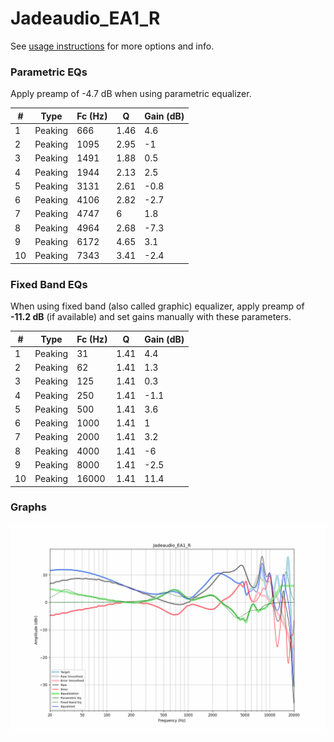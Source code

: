 # Jadeaudio_EA1_R
See [usage instructions](https://github.com/jaakkopasanen/AutoEq#usage) for more options and info.

### Parametric EQs
Apply preamp of -4.7 dB when using parametric equalizer.

|   # | Type    |   Fc (Hz) |    Q |   Gain (dB) |
|-----|---------|-----------|------|-------------|
|   1 | Peaking |       666 | 1.46 |         4.6 |
|   2 | Peaking |      1095 | 2.95 |        -1   |
|   3 | Peaking |      1491 | 1.88 |         0.5 |
|   4 | Peaking |      1944 | 2.13 |         2.5 |
|   5 | Peaking |      3131 | 2.61 |        -0.8 |
|   6 | Peaking |      4106 | 2.82 |        -2.7 |
|   7 | Peaking |      4747 | 6    |         1.8 |
|   8 | Peaking |      4964 | 2.68 |        -7.3 |
|   9 | Peaking |      6172 | 4.65 |         3.1 |
|  10 | Peaking |      7343 | 3.41 |        -2.4 |

### Fixed Band EQs
When using fixed band (also called graphic) equalizer, apply preamp of **-11.2 dB** (if available) and set gains manually with these parameters.

|   # | Type    |   Fc (Hz) |    Q |   Gain (dB) |
|-----|---------|-----------|------|-------------|
|   1 | Peaking |        31 | 1.41 |         4.4 |
|   2 | Peaking |        62 | 1.41 |         1.3 |
|   3 | Peaking |       125 | 1.41 |         0.3 |
|   4 | Peaking |       250 | 1.41 |        -1.1 |
|   5 | Peaking |       500 | 1.41 |         3.6 |
|   6 | Peaking |      1000 | 1.41 |         1   |
|   7 | Peaking |      2000 | 1.41 |         3.2 |
|   8 | Peaking |      4000 | 1.41 |        -6   |
|   9 | Peaking |      8000 | 1.41 |        -2.5 |
|  10 | Peaking |     16000 | 1.41 |        11.4 |

### Graphs
![](./Jadeaudio_EA1_R.png)
